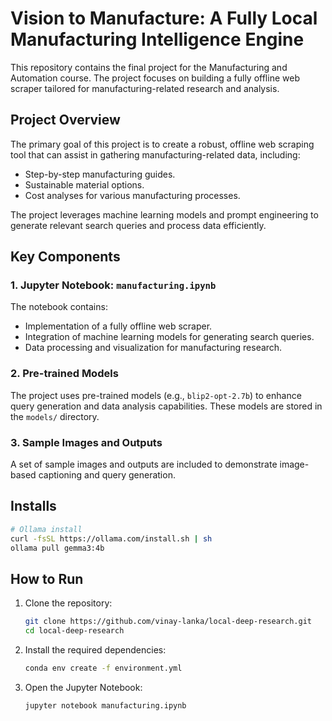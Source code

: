 # Vision to Manufacture: A Fully Local Manufacturing Intelligence Engine

This repository contains the final project for the Manufacturing and Automation course. The project focuses on building a fully offline web scraper tailored for manufacturing-related research and analysis.

## Project Overview

The primary goal of this project is to create a robust, offline web scraping tool that can assist in gathering manufacturing-related data, including:

- Step-by-step manufacturing guides.
- Sustainable material options.
- Cost analyses for various manufacturing processes.

The project leverages machine learning models and prompt engineering to generate relevant search queries and process data efficiently.

## Key Components

### 1. Jupyter Notebook: `manufacturing.ipynb`
The notebook contains:
- Implementation of a fully offline web scraper.
- Integration of machine learning models for generating search queries.
- Data processing and visualization for manufacturing research.

### 2. Pre-trained Models
The project uses pre-trained models (e.g., `blip2-opt-2.7b`) to enhance query generation and data analysis capabilities. These models are stored in the `models/` directory.

### 3. Sample Images and Outputs
A set of sample images and outputs are included to demonstrate image-based captioning and query generation.

## Installs
```bash
# Ollama install
curl -fsSL https://ollama.com/install.sh | sh
ollama pull gemma3:4b

```

## How to Run

1. Clone the repository:
   ```bash
   git clone https://github.com/vinay-lanka/local-deep-research.git
   cd local-deep-research
   ```

2. Install the required dependencies:
   ```bash
   conda env create -f environment.yml
   ```
   
3. Open the Jupyter Notebook:
   ```bash
   jupyter notebook manufacturing.ipynb
   ```